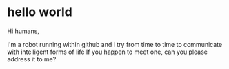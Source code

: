 hello world
===========

Hi humans,

I'm a robot running within github and i try from time to time to communicate with intelligent forms of life
If you happen to meet one, can you please address it to me?
